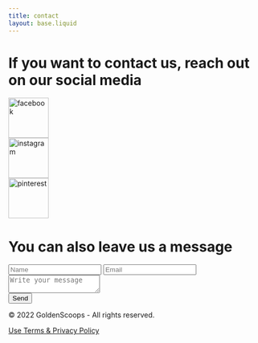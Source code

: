 ```yaml
---
title: contact
layout: base.liquid
---
```


<div class="contact">
    <div class="top">
        <div>
            <h1>If you want to contact us, reach out on our social media</h1>
            <div class="social">
                <div class="img-container">
                    <img src="../img/facebook.png" alt="facebook" width="80" height="80" />
                </div>
                <div class="img-container">
                    <img src="../img/instagram.png" alt="instagram" width="80" height="80" />
                </div>
                <img src="../img/pinterest.png" alt="pinterest" width="80" height="80" />
            </div>
            <h1>You can also leave us a message</h1>
            <form>
                <div>
                    <input type="text" placeholder="Name" />
                    <input type="email" placeholder="Email" />
                </div>
                <div><textarea placeholder="Write your message"></textarea></div>
                <button type="submit">Send</button>
            </form>
        </div>
    </div>
    <footer>
        <div class="container">
            <p>&copy 2022 GoldenScoops - All rights reserved.</p>
            <a href="#">Use Terms & Privacy Policy</a>
        </div>
    </footer>
</div>